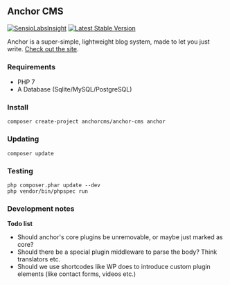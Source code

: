 ## Anchor CMS

[![SensioLabsInsight](https://insight.sensiolabs.com/projects/6d47b69c-c54b-4875-8d88-4cec20ff676c/mini.png)](https://insight.sensiolabs.com/projects/6d47b69c-c54b-4875-8d88-4cec20ff676c) [![Latest Stable Version](https://poser.pugx.org/anchorcms/anchor-cms/v/stable)](https://packagist.org/packages/anchorcms/anchor-cms)

Anchor is a super-simple, lightweight blog system, made to let you just write. [Check out the site](http://anchorcms.com/).

### Requirements

- PHP 7
- A Database (Sqlite/MySQL/PostgreSQL)

### Install

    composer create-project anchorcms/anchor-cms anchor

### Updating

    composer update

### Testing

    php composer.phar update --dev
    php vendor/bin/phpspec run

### Development notes

**Todo list**
- Should anchor's core plugins be unremovable, or maybe just marked as core?
- Should there be a special plugin middleware to parse the body? Think translators etc.
- Should we use shortcodes like WP does to introduce custom plugin elements (like contact forms, videos etc.)
